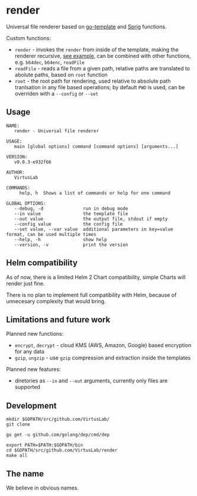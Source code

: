 # render

Universal file renderer based on [go-template](https://golang.org/pkg/text/template/) 
and [Sprig](http://masterminds.github.io/sprig/) functions.

Custom functions:

- `render` - invokes the `render` from inside of the template, making the renderer recursive, [see example](examples/example.yaml.tmpl#L10), can be combined with other functions, e.g. `b64dec`, `b64enc`, `readFile`
- `readFile` - reads a file from a given path, relative paths are translated to abolute paths, based on `root` function
- `root` - the root path for rendering, used relative to absolute path tranlsation in any file based operations; by default `PWD` is used, can be overriden with a `--config` or `--set`

## Usage

    NAME:
       render - Universal file renderer
    
    USAGE:
       main [global options] command [command options] [arguments...]
    
    VERSION:
       v0.0.3-e932f66
    
    AUTHOR:
       VirtusLab
    
    COMMANDS:
         help, h  Shows a list of commands or help for one command
    
    GLOBAL OPTIONS:
       --debug, -d               run in debug mode
       --in value                the template file
       --out value               the output file, stdout if empty
       --config value            the config file
       --set value, --var value  additional parameters in key=value format, can be used multiple times
       --help, -h                show help
       --version, -v             print the version

## Helm compatibility

As of now, there is a limited Helm 2 Chart compatibility, simple Charts will render just fine.

There is no plan to implement full compatibility with Helm, because of unnecesary complexity that would bring.

## Limitations and future work

Planned new functions:

- `encrypt`, `decrypt` - cloud KMS (AWS, Amazon, Google) based encryption for any data
- `gzip`, `ungzip` - use `gzip` compression and extraction inside the templates

Planned new features:

- diretories as `--in` and `--out` arguments, currently only files are supported

## Development

    mkdir $GOPATH/src/github.com/VirtusLab/
    git clone 
    
    go get -u github.com/golang/dep/cmd/dep
    
    export PATH=$PATH:$GOPATH/bin
    cd $GOPATH/src/github.com/VirtusLab/render
    make all

## The name

We believe in obvious names.
